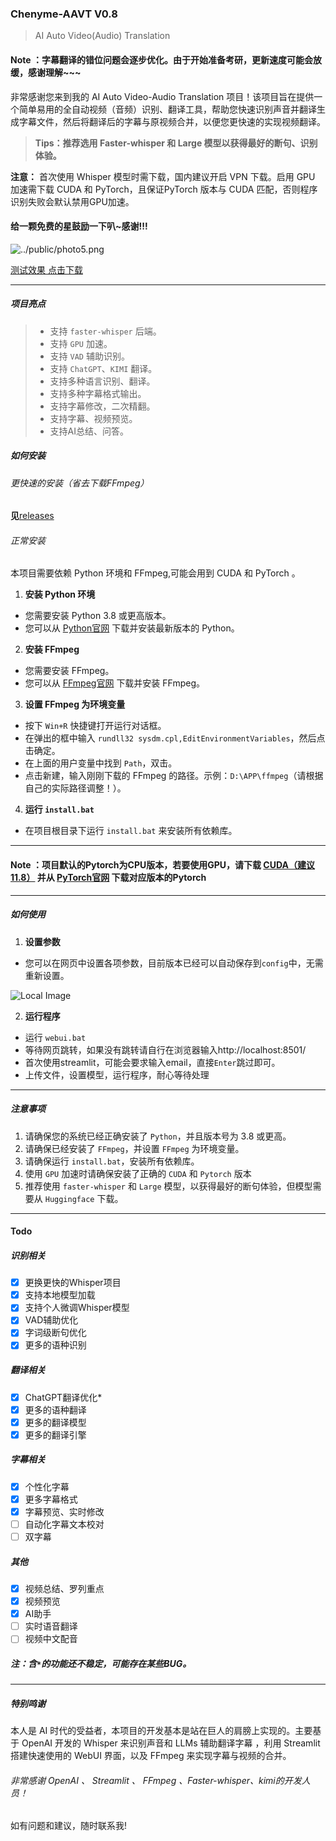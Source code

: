 ### Chenyme-AAVT V0.8
> AI Auto Video(Audio) Translation

#### Note ：字幕翻译的错位问题会逐步优化。由于开始准备考研，更新速度可能会放缓，感谢理解~~~

非常感谢您来到我的 AI Auto Video-Audio Translation 项目！该项目旨在提供一个简单易用的全自动视频（音频）识别、翻译工具，帮助您快速识别声音并翻译生成字幕文件，然后将翻译后的字幕与原视频合并，以便您更快速的实现视频翻译。

> **Tips：推荐选用 Faster-whisper 和 Large 模型以获得最好的断句、识别体验。**

**注意：** 首次使用 Whisper 模型时需下载，国内建议开启 VPN 下载。启用 GPU 加速需下载 CUDA 和 PyTorch，且保证PyTorch 版本与 CUDA 匹配，否则程序识别失败会默认禁用GPU加速。

#### 给一颗免费的星鼓励一下叭~感谢!!!

![../public/photo5.png](https://github.com/Chenyme/Chenyme-AAVT/blob/main/public/photo5.png)

[测试效果 点击下载](https://github.com/Chenyme/Chenyme-AAVT/blob/main/public/test_vedio.mp4?raw=true)

---

##### 项目亮点
> - 支持 `faster-whisper` 后端。
> - 支持 `GPU` 加速。
> - 支持 `VAD` 辅助识别。
> - 支持 `ChatGPT`、`KIMI` 翻译。
> - 支持多种语言识别、翻译。
> - 支持多种字幕格式输出。
> - 支持字幕修改，二次精翻。
> - 支持字幕、视频预览。
> - 支持AI总结、问答。

##### 如何安装

###### 更快速的安装（省去下载FFmpeg）

**见**[releases](https://github.com/Chenyme/Chenyme-AAMT/releases)

###### 正常安装

本项目需要依赖 Python 环境和 FFmpeg,可能会用到 CUDA 和 PyTorch 。

1. **安装 Python 环境**
- 您需要安装 Python 3.8 或更高版本。
- 您可以从 [Python官网](https://www.python.org/downloads/) 下载并安装最新版本的 Python。

2. **安装 FFmpeg**
- 您需要安装 FFmpeg。
- 您可以从 [FFmpeg官网](https://www.ffmpeg.org/download.html) 下载并安装 FFmpeg。

3. **设置 FFmpeg 为环境变量**
- 按下 `Win+R` 快捷键打开运行对话框。
- 在弹出的框中输入 `rundll32 sysdm.cpl,EditEnvironmentVariables`，然后点击确定。
- 在上面的用户变量中找到 `Path`，双击。
- 点击新建，输入刚刚下载的 FFmpeg 的路径。示例：`D:\APP\ffmpeg`（请根据自己的实际路径调整！）。

4. **运行 `install.bat`**
- 在项目根目录下运行 `install.bat` 来安装所有依赖库。

---

#### Note ：项目默认的Pytorch为CPU版本，若要使用GPU，请下载 [CUDA（建议11.8）](https://developer.nvidia.com/cuda-11-8-0-download-archive) 并从 [PyTorch官网](https://pytorch.org/) 下载对应版本的Pytorch

---
##### 如何使用


1. **设置参数**
- 您可以在网页中设置各项参数，目前版本已经可以自动保存到`config`中，无需重新设置。
     
![Local Image](photo2.png)

2. **运行程序**
- 运行 `webui.bat`
- 等待网页跳转，如果没有跳转请自行在浏览器输入http://localhost:8501/
- 首次使用streamlit，可能会要求输入email，直接`Enter`跳过即可。
- 上传文件，设置模型，运行程序，耐心等待处理

---

##### 注意事项

1. 请确保您的系统已经正确安装了 `Python`，并且版本号为 3.8 或更高。
2. 请确保已经安装了 `FFmpeg`，并设置 `FFmpeg` 为环境变量。
3. 请确保运行 `install.bat`，安装所有依赖库。
4. 使用 `GPU` 加速时请确保安装了正确的 `CUDA` 和 `Pytorch` 版本
5. 推荐使用 `faster-whisper` 和 `Large` 模型，以获得最好的断句体验，但模型需要从 `Huggingface` 下载。

---

#### Todo

##### 识别相关
- [x] 更换更快的Whisper项目
- [x] 支持本地模型加载
- [x] 支持个人微调Whisper模型
- [x] VAD辅助优化
- [x] 字词级断句优化
- [x] 更多的语种识别

##### 翻译相关
- [x] ChatGPT翻译优化*
- [x] 更多的语种翻译
- [x] 更多的翻译模型
- [x] 更多的翻译引擎

##### 字幕相关
- [x] 个性化字幕
- [x] 更多字幕格式
- [x] 字幕预览、实时修改
- [ ] 自动化字幕文本校对
- [ ] 双字幕

##### 其他
- [x] 视频总结、罗列重点
- [x] 视频预览
- [x] AI助手
- [ ] 实时语音翻译
- [ ] 视频中文配音

##### 注：含`*`的功能还不稳定，可能存在某些BUG。

---

##### 特别鸣谢
本人是 AI 时代的受益者，本项目的开发基本是站在巨人的肩膀上实现的。主要基于 OpenAI 开发的 Whisper 来识别声音和 LLMs 辅助翻译字幕 ，利用 Streamlit 搭建快速使用的 WebUI 界面，以及 FFmpeg 来实现字幕与视频的合并。

###### 非常感谢 OpenAI 、 Streamlit 、 FFmpeg 、Faster-whisper、kimi的开发人员！

如有问题和建议，随时联系我!
